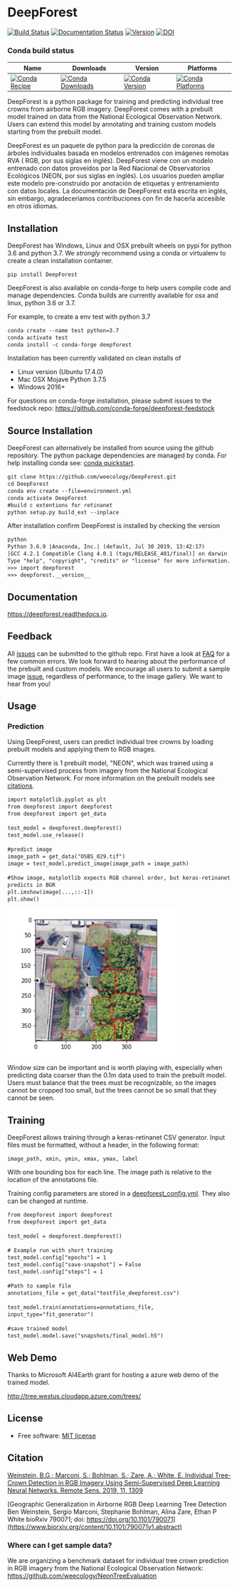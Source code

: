 # DeepForest

[![Build Status](https://travis-ci.org/weecology/DeepForest.svg?branch=master)](https://travis-ci.org/weecology/DeepForest)
[![Documentation Status](https://readthedocs.org/projects/deepforest/badge/?version=latest)](http://deepforest.readthedocs.io/en/latest/?badge=latest)
[![Version](https://img.shields.io/pypi/v/DeepForest.svg)](https://pypi.python.org/pypi/DeepForest)
[![DOI](https://zenodo.org/badge/DOI/10.5281/zenodo.2538143.svg)](https://doi.org/10.5281/zenodo.2538143)


### Conda build status

| Name | Downloads | Version | Platforms |
| --- | --- | --- | --- |
| [![Conda Recipe](https://img.shields.io/badge/recipe-deepforest-green.svg)](https://anaconda.org/conda-forge/deepforest) | [![Conda Downloads](https://img.shields.io/conda/dn/conda-forge/deepforest.svg)](https://anaconda.org/conda-forge/deepforest) | [![Conda Version](https://img.shields.io/conda/vn/conda-forge/deepforest.svg)](https://anaconda.org/conda-forge/deepforest) | [![Conda Platforms](https://img.shields.io/conda/pn/conda-forge/deepforest.svg)](https://anaconda.org/conda-forge/deepforest) |

DeepForest is a python package for training and predicting individual tree crowns from airborne RGB imagery. DeepForest comes with a prebuilt model trained on data from the National Ecological Observation Network. Users can extend this model by annotating and training custom models starting from the prebuilt model.

DeepForest es un paquete de python para la predicción de coronas de árboles individuales basada en modelos entrenados con imágenes remotas RVA ( RGB, por sus siglas en inglés). DeepForest viene con un modelo entrenado con datos proveídos por la Red Nacional de Observatorios Ecológicos (NEON, por sus siglas en inglés). Los usuarios pueden ampliar este modelo pre-construido por anotación de etiquetas y entrenamiento con datos locales. La documentación de DeepForest está escrita en inglés, sin embargo, agradeceríamos contribuciones con fin de hacerla accesible en otros idiomas.

## Installation

DeepForest has Windows, Linux and OSX prebuilt wheels on pypi for python 3.6 and python 3.7. We *strongly* recommend using a conda or virtualenv to create a clean installation container.

```
pip install DeepForest
```

DeepForest is also available on conda-forge to help users compile code and manage dependencies. Conda builds are currently available for osx and linux, python 3.6 or 3.7.

For example, to create a env test with python 3.7
```
conda create --name test python=3.7
conda activate test
conda install -c conda-forge deepforest
```
Installation has been currently validated on clean installs of

* Linux version (Ubuntu 17.4.0)
* Mac OSX Mojave Python 3.7.5
* Windows 2016+

For questions on conda-forge installation, please submit issues to the feedstock repo: https://github.com/conda-forge/deepforest-feedstock

## Source Installation

DeepForest can alternatively be installed from source using the github repository. The python package dependencies are managed by conda. For help installing conda see: [conda quickstart](https://docs.conda.io/projects/conda/en/latest/user-guide/install/).

```
git clone https://github.com/weecology/DeepForest.git
cd DeepForest
conda env create --file=environment.yml
conda activate DeepForest
#build c extentions for retinanet
python setup.py build_ext --inplace
```

After installation confirm DeepForest is installed by checking the version

```
python
Python 3.6.9 |Anaconda, Inc.| (default, Jul 30 2019, 13:42:17)
[GCC 4.2.1 Compatible Clang 4.0.1 (tags/RELEASE_401/final)] on darwin
Type "help", "copyright", "credits" or "license" for more information.
>>> import deepforest
>>> deepforest.__version__
```

## Documentation

https://deepforest.readthedocs.io.

## Feedback

All [issues](https://github.com/weecology/DeepForest/issues/) can be submitted to the github repo. First have a look at [FAQ](https://deepforest.readthedocs.io/en/latest/FAQ.html) for a few common errors. We look forward to hearing about the performance of the prebuilt and custom models. We encourage all users to submit a sample image [issue](https://github.com/weecology/DeepForest/issues/49), regardless of performance, to the image gallery. We want to hear from you!

## Usage

### Prediction

Using DeepForest, users can predict individual tree crowns by loading prebuilt models and applying them to RGB images.

Currently there is 1 prebuilt model, "NEON", which was trained using a semi-supervised process from imagery from the National Ecological Observation Network.
For more information on the prebuilt models see [citations](https://github.com/weecology/DeepForest#citation).

```{python}
import matplotlib.pyplot as plt
from deepforest import deepforest
from deepforest import get_data

test_model = deepforest.deepforest()
test_model.use_release()

#predict image
image_path = get_data("OSBS_029.tif")
image = test_model.predict_image(image_path = image_path)

#Show image, matplotlib expects RGB channel order, but keras-retinanet predicts in BGR
plt.imshow(image[...,::-1])
plt.show()
```
![test image](www/sample.png)

Window size can be important and is worth playing with, especially when predicting data coarser than the 0.1m data used to train the prebuilt model. Users must balance that the trees must be recognizable, so the images cannot be cropped too small, but the trees cannot be so small that they cannot be seen.

## Training

DeepForest allows training through a keras-retinanet CSV generator. Input files must be formatted, without a header, in the following format:

```
image_path, xmin, ymin, xmax, ymax, label
```
With one bounding box for each line. The image path is relative to the location of the annotations file.

Training config parameters are stored in a [deepforest_config.yml](deepforest/data/deepforest_config.yml). They also can be changed at runtime.

```{python}
from deepforest import deepforest
from deepforest import get_data

test_model = deepforest.deepforest()

# Example run with short training
test_model.config["epochs"] = 1
test_model.config["save-snapshot"] = False
test_model.config["steps"] = 1

#Path to sample file
annotations_file = get_data("testfile_deepforest.csv")

test_model.train(annotations=annotations_file, input_type="fit_generator")

#save trained model
test_model.model.save("snapshots/final_model.h5")
```

## Web Demo

Thanks to Microsoft AI4Earth grant for hosting a azure web demo of the trained model.

http://tree.westus.cloudapp.azure.com/trees/

## License
* Free software: [MIT license](https://github.com/weecology/DeepForest/blob/master/LICENSE)

## Citation

[Weinstein, B.G.; Marconi, S.; Bohlman, S.; Zare, A.; White, E. Individual Tree-Crown Detection in RGB Imagery Using Semi-Supervised Deep Learning Neural Networks.
Remote Sens. 2019, 11, 1309](https://www.mdpi.com/2072-4292/11/11/1309)

[Geographic Generalization in Airborne RGB Deep Learning Tree Detection Ben Weinstein, Sergio Marconi, Stephanie Bohlman, Alina Zare, Ethan P White
bioRxiv 790071; doi: https://doi.org/10.1101/790071](https://www.biorxiv.org/content/10.1101/790071v1.abstract)

### Where can I get sample data?

We are organizing a benchmark dataset for individual tree crown prediction in RGB imagery from the National Ecological Observation Network: https://github.com/weecology/NeonTreeEvaluation
